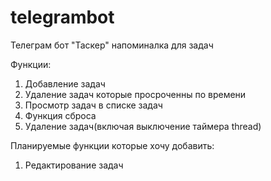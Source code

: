 # telegrambot

Телеграм бот "Таскер" напоминалка для задач

Функции:

1. Добавление задач
2. Удаление задач которые просроченны по времени
3. Просмотр задач в списке задач
4. Функция сброса
5. Удаление задач(включая выключение таймера thread)

Планируемые функции которые хочу добавить:

1. Редактирование задач
